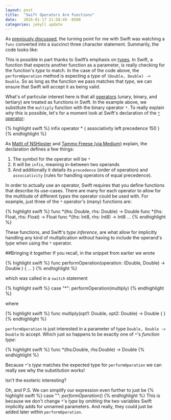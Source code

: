 ```yaml
---
layout: post
title:  "Swift Operators Are Functions"
date:   2016-01-17 21:58:49 -0500
categories: jekyll update
---
```


As [previously discussed][swift1], the turning point for me with Swift was watching a `func` converted into a succinct three character statement. Summarily, the code looks like: 
<script src="https://gist.github.com/spacedrabbit/c658075aa0b3c276334f.js"></script>

This is possible in part thanks to Swift’s emphasis on [types][swiftTypes]. In Swift, a function that expects another function as a parameter, is really checking for the function's *type* to match. In the case of the code above, the `performOperation` method is expecting a *type* of `(Double, Double) -> Double`. So as long as the function we pass matches that *type*, we can ensure that Swift will accept it as being valid. 

What's of particular interest here is that all [operators][swiftOperators] (unary, binary, and tertiary) are treated as functions in Swift. In the example above, we substitute the `multiply` function with the binary operator `*`. To really explain *why* this is possible, let's for a moment look at Swift's declaration of the [`*` operator][operatorReference]: 

{% highlight swift %}
infix operator * {
    associativity left
    precedence 150
}
{% endhighlight %}

As [Mattt of NSHipster][NSHipster] and [Tammo Freese (via Medium)][tf] explain, the declaration defines a few things:
  
  1. The symbol for the operator will be `*`
  2. It will be `infix`, meaning in-between two operands
  3. And additionally it details its `precedence` (order of operation) and `associativity` (rules for handling operators of equal precedence).

In order to actually use an operator, Swift requires that you define functions that describe its use-cases. There are many for each operator to allow for the multitude of different *types* the operator could be used with. For example, just three of the `*` operator's (many) functions are:

{% highlight swift %}
func *(lhs: Double, rhs: Double) -> Double
func *(lhs: Float, rhs: Float) -> Float
func *(lhs: Int8, rhs: Int8) -> Int8
...
{% endhighlight %}

These functions, and Swift's *type inference*, are what allow for implicitly handling any kind of multiplication without having to include the operand's *type* when using the `*` operator.  


##Bringing it together
If you recall, in the snippet from earlier we wrote

{% highlight swift %}
func performOperation(operation: (Double, Double) -> Double ) { ... } 
{% endhighlight %}

which was called in a `switch` statement 

{% highlight swift %}
case "*": performOperation(multiply)
{% endhighlight %}

where 

{% highlight swift %}
func multiply(opt1: Double, opt2: Double) -> Double { }
{% endhighlight %}

`performOperation` is just interested in a parameter of type `Double, Double -> Double` to accept. Which just so happens to be exactly one of `*`'s *function type*:

{% highlight swift %}
func *(lhs:Double, rhs:Double) -> Double
{% endhighlight %}

Because `*`'s *type* matches the expected type for `performOperation` we can really see why the substitution works! 

Isn't the esoteric interesting?

Oh, and P.S. We can simplify our expression even further to just be
{% highlight swift %} case "*": performOperation(*) {% endhighlight %}
This is because we don't change `*`'s *type* by omitting the two variables Swift implicitly adds for unnamed parameters. And really, they could just be added later within `performOperation`. 

[swift1]: http://catthoughts.ghost.io/begrudgingly-swift/
[swiftTypes]: https://developer.apple.com/library/prerelease/ios/documentation/Swift/Conceptual/Swift_Programming_Language/Types.html#//apple_ref/doc/uid/TP40014097-CH31-ID445
[swiftOperators]: https://developer.apple.com/library/prerelease/ios/documentation/Swift/Conceptual/Swift_Programming_Language/AdvancedOperators.html#//apple_ref/doc/uid/TP40014097-CH27-ID28
[operatorReference]: https://developer.apple.com/library/ios//documentation/Swift/Reference/Swift_StandardLibrary_Operators/index.html#//apple_ref/doc/uid/TP40016054
[tf]: https://medium.com/swift-programming/facets-of-swift-part-5-custom-operators-1080bc78ccc
[NSHipster]: http://nshipster.com/swift-operators/